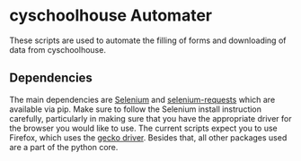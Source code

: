 # cyschoolhouse Automater

These scripts are used to automate the filling of forms and downloading of data from cyschoolhouse. 

## Dependencies
The main dependencies are [Selenium](http://selenium-python.readthedocs.io/) and 
[selenium-requests](https://github.com/cryzed/Selenium-Requests) which are available via pip.  Make sure to follow the 
Selenium install instruction carefully, particularly in making sure that you have the appropriate driver for the browser 
you would like to use. The current scripts expect you to use Firefox, which uses the 
[gecko driver](https://github.com/mozilla/geckodriver/releases). Besides that, all other packages used are a part of the python core.
